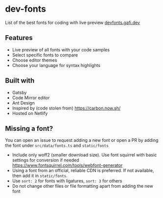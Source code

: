 # dev-fonts 

List of the best fonts for coding with live preview [devfonts.gafi.dev](https://devfonts.gafi.dev)

## Features
* Live preview of all fonts with your code samples
* Select specific fonts to compare
* Choose editor themes
* Choose your language for syntax highlights

## Built with 
* Gatsby
* Code Mirror editor
* Ant Design
* Inspired by (code stolen from) https://carbon.now.sh/
* Hosted on Netlify

## Missing a font?
You can open an issue to request adding a new font or open a PR by adding the font under `src/data/fonts.ts` and `static/fonts`
* Include only woff2 (smaller download size). Use font squirrel with basic settings for conversion if needed https://www.fontsquirrel.com/tools/webfont-generator 
* Using a font from an official, reliable CDN is preferred. If not available, then add it in `static/fonts`.
* Use `sort: 2` for fonts with ligatures, `sort: 3` for others
* Do not change other files or file formatting apart from adding the new font
